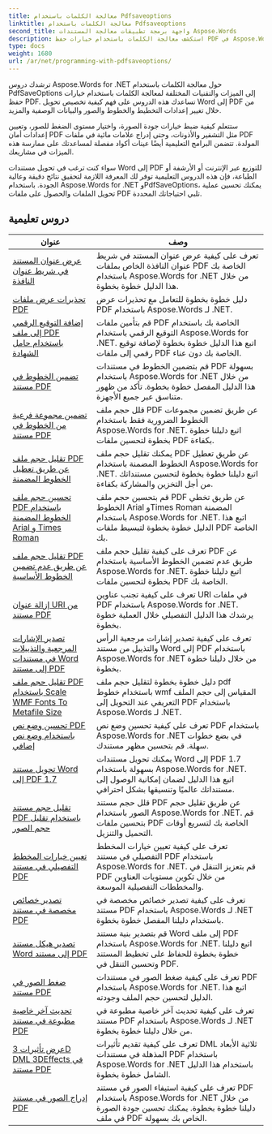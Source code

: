 ```yaml
---
title: معالجة الكلمات باستخدام Pdfsaveoptions
linktitle: معالجة الكلمات باستخدام Pdfsaveoptions
second_title: واجهة برمجة تطبيقات معالجة المستندات Aspose.Words
description: استكشف معالجة الكلمات باستخدام خيارات حفظ PDF في Aspose.Words for .NET. تعرف على كيفية إنشاء مستندات Word إلى PDF باستخدام ميزات متقدمة من خلال دروس تعليمية خطوة بخطوة وعينة من التعليمات البرمجية.
type: docs
weight: 1680
url: /ar/net/programming-with-pdfsaveoptions/
---
```

ترشدك دروس Aspose.Words for .NET حول معالجة الكلمات باستخدام PdfSaveOptions إلى الميزات والتقنيات المختلفة لمعالجة الكلمات باستخدام خيارات حفظ PDF. تساعدك هذه الدروس على فهم كيفية تخصيص تحويل Word إلى PDF من خلال تغيير إعدادات التخطيط والخطوط والصور والبيانات الوصفية والمزيد.

ستتعلم كيفية ضبط خيارات جودة الصورة، واختيار مستوى الضغط للصور، وتعيين إعدادات أمان PDF مثل التشفير والأذونات، وحتى إدراج علامات مائية في ملفات PDF المولدة. تتضمن البرامج التعليمية أيضًا عينات أكواد مفصلة لمساعدتك على ممارسة هذه الميزات في مشاريعك.

سواء كنت ترغب في تحويل مستندات Word إلى PDF للتوزيع عبر الإنترنت أو الأرشفة أو الطباعة، فإن هذه الدروس التعليمية توفر لك المعرفة اللازمة لتحقيق نتائج دقيقة وعالية الجودة. باستخدام Aspose.Words for .NET وPdfSaveOptions، يمكنك تحسين عملية تحويل الملفات والحصول على ملفات PDF تلبي احتياجاتك المحددة.

 ## دروس تعليمية
| عنوان | وصف |
| --- | --- |
| [عرض عنوان المستند في شريط عنوان النافذة](./display-doc-title-in-window-titlebar/) | تعرف على كيفية عرض عنوان المستند في شريط عنوان النافذة الخاص بملفات PDF الخاصة بك باستخدام Aspose.Words for .NET من خلال هذا الدليل خطوة بخطوة. |
| [تحذيرات عرض ملفات PDF](./pdf-render-warnings/) | دليل خطوة بخطوة للتعامل مع تحذيرات عرض PDF باستخدام Aspose.Words لـ .NET. |
| [إضافة التوقيع الرقمي إلى ملف PDF باستخدام حامل الشهادة](./digitally-signed-pdf-using-certificate-holder/) | قم بتأمين ملفات PDF الخاصة بك باستخدام التوقيع الرقمي باستخدام Aspose.Words for .NET. اتبع هذا الدليل خطوة بخطوة لإضافة توقيع رقمي إلى ملفات PDF الخاصة بك دون عناء. |
| [تضمين الخطوط في مستند PDF](./embedded-all-fonts/) | قم بتضمين الخطوط في مستندات PDF بسهولة باستخدام Aspose.Words for .NET من خلال هذا الدليل المفصل خطوة بخطوة. تأكد من ظهور متناسق عبر جميع الأجهزة. |
| [تضمين مجموعة فرعية من الخطوط في مستند PDF](./embedded-subset-fonts/) | قلل حجم ملف PDF عن طريق تضمين مجموعات الخطوط الضرورية فقط باستخدام Aspose.Words for .NET. اتبع دليلنا خطوة بخطوة لتحسين ملفات PDF بكفاءة. |
| [تقليل حجم ملف PDF عن طريق تعطيل الخطوط المضمنة](./disable-embed-windows-fonts/) | يمكنك تقليل حجم ملف PDF عن طريق تعطيل الخطوط المضمنة باستخدام Aspose.Words for .NET. اتبع دليلنا خطوة بخطوة لتحسين مستنداتك من أجل التخزين والمشاركة بكفاءة. |
| [تحسين حجم ملف PDF باستخدام الخطوط المضمنة Arial و Times Roman](./skip-embedded-arial-and-times-roman-fonts/) | قم بتحسين حجم ملف PDF عن طريق تخطي الخطوط Arial وTimes Roman المضمنة باستخدام Aspose.Words for .NET. اتبع هذا الدليل خطوة بخطوة لتبسيط ملفات PDF الخاصة بك. |
| [تقليل حجم ملف PDF عن طريق عدم تضمين الخطوط الأساسية](./avoid-embedding-core-fonts/) | تعرف على كيفية تقليل حجم ملف PDF عن طريق عدم تضمين الخطوط الأساسية باستخدام Aspose.Words for .NET. اتبع دليلنا خطوة بخطوة لتحسين ملفات PDF الخاصة بك. |
| [إزالة عنوان URI من مستند PDF](./escape-uri/) | تعرف على كيفية تجنب عناوين URI في ملفات PDF باستخدام Aspose.Words for .NET. يرشدك هذا الدليل التفصيلي خلال العملية خطوة بخطوة. |
| [تصدير الإشارات المرجعية والتذييلات في مستندات Word إلى مستند PDF](./export-header-footer-bookmarks/) | تعرف على كيفية تصدير إشارات مرجعية الرأس والتذييل من مستند Word إلى PDF باستخدام Aspose.Words for .NET من خلال دليلنا خطوة بخطوة. |
| [تقليل حجم ملف PDF باستخدام Scale WMF Fonts To Metafile Size](./scale-wmf-fonts-to-metafile-size/) | دليل خطوة بخطوة لتقليل حجم ملف pdf باستخدام خطوط wmf المقياس إلى حجم الملف التعريفي عند التحويل إلى PDF باستخدام Aspose.Words لـ .NET. |
| [تحسين وضع نص PDF باستخدام وضع نص إضافي](./additional-text-positioning/) | تعرف على كيفية تحسين وضع نص PDF باستخدام Aspose.Words for .NET في بضع خطوات سهلة. قم بتحسين مظهر مستندك. |
| [تحويل مستند Word إلى PDF 1.7](./conversion-to-pdf-17/) | يمكنك تحويل مستندات Word إلى PDF 1.7 بسهولة باستخدام Aspose.Words for .NET. اتبع هذا الدليل لضمان إمكانية الوصول إلى مستنداتك عالميًا وتنسيقها بشكل احترافي. |
| [تقليل حجم مستند PDF باستخدام تقليل حجم الصور](./downsampling-images/) | قلل حجم مستند PDF عن طريق تقليل حجم الصور باستخدام Aspose.Words for .NET. قم بتحسين ملفات PDF الخاصة بك لتسريع أوقات التحميل والتنزيل. |
| [تعيين خيارات المخطط التفصيلي في مستند PDF](./set-outline-options/) | تعرف على كيفية تعيين خيارات المخطط التفصيلي في مستند PDF باستخدام Aspose.Words for .NET. قم بتعزيز التنقل في PDF من خلال تكوين مستويات العناوين والمخططات التفصيلية الموسعة. |
| [تصدير خصائص مخصصة في مستند PDF](./custom-properties-export/) | تعرف على كيفية تصدير خصائص مخصصة في مستند PDF باستخدام Aspose.Words لـ .NET باستخدام دليلنا المفصل خطوة بخطوة. |
| [تصدير هيكل مستند Word إلى مستند PDF](./export-document-structure/) | قم بتصدير بنية مستند Word إلى ملف PDF باستخدام Aspose.Words for .NET. اتبع دليلنا خطوة بخطوة للحفاظ على تخطيط المستند وتحسين التنقل في PDF. |
| [ضغط الصور في مستند PDF](./image-compression/) | تعرف على كيفية ضغط الصور في مستندات PDF باستخدام Aspose.Words for .NET. اتبع هذا الدليل لتحسين حجم الملف وجودته. |
| [تحديث آخر خاصية مطبوعة في مستند PDF](./update-last-printed-property/) | تعرف على كيفية تحديث آخر خاصية مطبوعة في مستند PDF باستخدام Aspose.Words لـ .NET من خلال دليلنا خطوة بخطوة. |
| [عرض تأثيرات 3D DML 3DEffects في مستند PDF](./dml-3deffects-rendering/) | تعرف على كيفية تقديم تأثيرات DML ثلاثية الأبعاد المذهلة في مستندات PDF باستخدام Aspose.Words for .NET باستخدام هذا الدليل الشامل خطوة بخطوة. |
| [إدراج الصور في مستند PDF](./interpolate-images/) | تعرف على كيفية استيفاء الصور في مستند PDF باستخدام Aspose.Words for .NET من خلال دليلنا خطوة بخطوة. يمكنك تحسين جودة الصورة في ملف PDF الخاص بك بسهولة. |